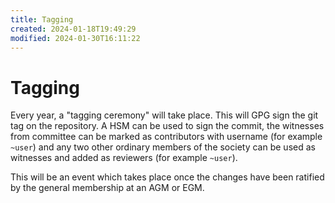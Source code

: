 ```yaml
---
title: Tagging
created: 2024-01-18T19:49:29
modified: 2024-01-30T16:11:22
---
```


# Tagging

Every year, a "tagging ceremony" will take place. This will GPG sign the git tag on the repository. A HSM can be used to sign the commit, the witnesses from committee can be marked as contributors with username (for example `~user`) and any two other ordinary members of the society can be used as witnesses and added as reviewers (for example `~user`).

This will be an event which takes place once the changes have been ratified by the general membership at an AGM or EGM.
